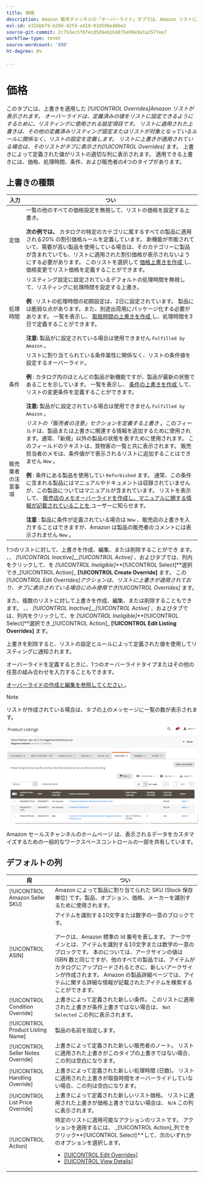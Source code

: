 ```yaml
---
title: 価格
description: Amazon 販売チャンネルの「オーバーライド」タブでは、Amazon リストに上書きを適用する方法を確認および管理することができます。
exl-id: e31bbbf9-b20d-42fd-a419-93d596e40be2
source-git-commit: 2c753ec5f6f4cd509e61b4875e09e9a1a2577ee7
workflow-type: tm+mt
source-wordcount: '898'
ht-degree: 0%

---
```


# 価格

このタブには、上書きを適用した _[!UICONTROL Overrides]_Amazon リストが表示されます。 オーバーライドは、定義済みの値をリストに設定できるようにするために、リスティングに使用される設定項目です。 リストに適用された上書きは、その他の定義済みリスティング設定またはリストが対象となっているルールに関係なく、リストの設定を定義します。 リストに上書きが適用されている場合は、そのリストがタブに表示され_[!UICONTROL Overrides]_ ます。 上書きによって定義された値がリストの適切な列に表示されます。 適用できる上書きには、価格、処理時間、条件、および販売者の4つのタイプがあります。

## 上書きの種類

| 入力 | つい |
|---|---|
| 定価 | 一覧の他のすべての価格設定を無視して、リストの価格を設定する上書き。 <br><br>**次の例では、** カタログの特定のカテゴリに属するすべての製品に適用される20% の割引価格ルールを定義しています。 新機能が市販されていて、需要が高い製品を使用している場合は、そのカテゴリーに製品が含まれていても、リストに適用された割引価格が表示されないようにする必要があります。 このリストを選択して [ 価格上書きを作成 ](./creating-editing-overrides.md#edit-override-single-listing) し、価格変更でリスト価格を定義することができます。 |
| 処理時間 | リスティング設定に設定されているデフォルトの処理時間を無視して、リスティングに処理時間を設定する上書き。<br><br>**例** : リストの処理時間の初期設定は、2日に設定されています。 製品には脆弱な点があります。また、別途出荷用にパッケージ化する必要があります。 一覧を表示し、 [ 取扱時間の上書きを作成 ](./creating-editing-overrides.md#edit-override-single-listing) し、処理時間を3日で定義することができます。<br><br>**注意:** 製品がに設定されている場合は使用できません `Fulfilled by Amazon` 。 |
| 条件 | リストに割り当てられている条件属性に関係なく、リストの条件値を設定するオーバーライド。<br><br>**例** : カタログ内のほとんどの製品が新機能ですが、製品が最新の状態であることを示しています。 一覧を表示し、 [ 条件の上書きを作成 ](./creating-editing-overrides.md#edit-override-single-listing) して、リストの変更条件を定義することができます。<br><br>**注意:** 製品がに設定されている場合は使用できません `Fulfilled by Amazon` 。 |
| 販売業者の注意事項 | _リストの「販売者の注意」セクションを定義する上書き_ 。このフィールドは、製品または上書きに関連する情報を追加するために使用されます。通常、「新規」以外の製品の状態を表すために使用されます。 このフィールドのテキストは、買物客の一覧と共に表示されます。 販売担当者のメモは、条件値がで表示されるリストに追加することはできません `New` 。 <br><br>**例** : 条件にある製品を使用してい `Refurbished` ます。 通常、この条件に含まれる製品にはマニュアルやドキュメントは収録されていませんが、この製品についてはマニュアルが含まれています。 リストを表示して、 [ 販売店のメモオーバーライドを作成し、マニュアルに関する情報が記載されていることを ](./creating-editing-overrides.md#edit-override-single-listing) ユーザーに知らせます。<br><br>**注意** : 製品に条件が定義されている場合は `New` 、販売店の上書きを入力することはできますが、Amazon は製品の販売者のコメントには表示されません `New` 。 |

1つのリストに対して、上書きを作成、編集、または削除することができ [ ](./creating-editing-overrides.md#edit-override-single-listing) ます。 、、 _[!UICONTROL Inactive]__[!UICONTROL Active]_ 、およびタブでは、列内をクリックして、を _[!UICONTROL Ineligible]_**[!UICONTROL Select]**選択でき_[!UICONTROL Action]_ **[!UICONTROL Create Override]** ます。 この _[!UICONTROL Edit Overrides]_アクションは、リストに上書きが適用されており、タブに表示されている場合にのみ使用でき_[!UICONTROL Overrides]_ ます。

また、複数のリストに対して上書きを作成、編集、または削除することもでき [ ](./creating-editing-overrides.md#edit-override-multiple-listings) ます。 、、 _[!UICONTROL Inactive]__[!UICONTROL Active]_ 、およびタブでは、列内をクリックして、を _[!UICONTROL Ineligible]_**[!UICONTROL Select]**選択でき_[!UICONTROL Action]_ **[!UICONTROL Edit Listing Overrides]** ます。

上書きを削除すると、リストの設定とルールによって定義された値を使用してリスティングに通知されます。

オーバーライドを定義するときに、1つのオーバーライドタイプまたはその他の任意の組み合わせを入力することもできます。

[オーバーライドの作成と編集を参照してください ](./creating-editing-overrides.md) 。

>[!NOTE]
>
>リストが作成されている場合は、タブの上のメッセージに一覧の数が表示されます。

![「オーバーライド」タブ](assets/amazon-overrides.png)

Amazon セールスチャンネルのホームページ [ ](./workspace-controls.md) は、表示されるデータをカスタマイズするための一般的なワークスペースコントロールの一部を共有しています。

## デフォルトの列

| 段 | つい |
|---|---|
| [!UICONTROL Amazon Seller SKU] | Amazon によって製品に割り当てられた SKU (Stock 保存単位) です。製品、オプション、価格、メーカーを識別するために使用されます。 |
| [!UICONTROL ASIN] | アイテムを識別する10文字または数字の一意のブロックです。<br><br>アークは、Amazon 標準の Id 番号を表します。 アークサインとは、アイテムを識別する10文字または数字の一意のブロックです。 本のについては、アークサインの値は ISBN 数と同じですが、他のすべての製品では、アイテムがカタログにアップロードされるときに、新しいアークサインが作成されます。 Amazon の製品詳細ページでは、アイテムに関する詳細な情報が記載されたアイテムを検索することができます。 |
| [!UICONTROL Condition Override] | 上書きによって定義された新しい条件。 このリストに適用された上書きが条件上書きではない場合は、 `Not Selected` この列に表示されます。 |
| [!UICONTROL Product Listing Name] | 製品の名前を指定します。 |
| [!UICONTROL Seller Notes Override] | 上書きによって定義された新しい販売者のノート。 リストに適用された上書きがこのタイプの上書きではない場合、この列は空白になります。 |
| [!UICONTROL Handling Override] | 上書きによって定義された新しい処理時間 (日数)。 リストに適用された上書きが取扱時間をオーバーライドしていない場合、この列は空白になります。 |
| [!UICONTROL List Price Override] | 上書きによって定義された新しいリスト価格。 リストに適用された上書きが価格上書きではない場合は、 `N/A` この列に表示されます。 |
| [!UICONTROL Action] | 特定のリストに適用可能なアクションのリストです。 アクションを適用するには、 _[!UICONTROL Action]_列でをクリック&#x200B;**[!UICONTROL Select]**して、次のいずれかのオプションを選択します。<ul><li>[[!UICONTROL Edit Overrides]](./creating-editing-overrides.md#edit-override-single-listing)</li><li>[[!UICONTROL View Details]](./product-listing-details.md)</li></ul> |
